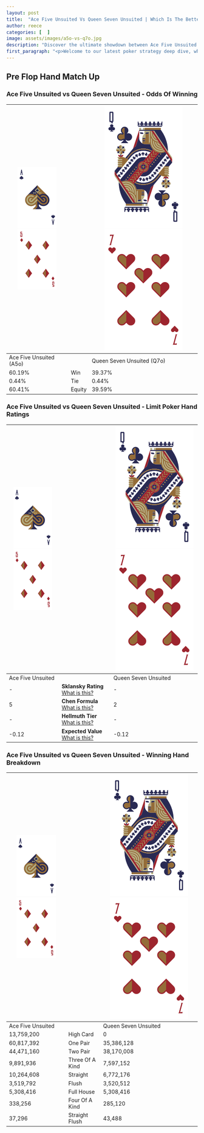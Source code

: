 ```yaml
---
layout: post
title:  "Ace Five Unsuited Vs Queen Seven Unsuited | Which Is The Better Hand In Poker? A Complete Guide"
author: reece
categories: [  ]
image: assets/images/a5o-vs-q7o.jpg
description: "Discover the ultimate showdown between Ace Five Unsuited and Queen Seven Unsuited in poker! Uncover the odds, strategies, and scenarios where one hand triumphs over the other. Get ready to up your poker game with this thrilling analysis."
first_paragraph: "<p>Welcome to our latest poker strategy deep dive, where we're pitting two distinct hands against each other in a high-stakes showdown: Ace Five Unsuited vs Queen Seven Unsuited.</p><p>In the dynamic world of poker, every decision counts, and knowing which hand holds the upper hand is key to your success at the table.</p><p>In this article, we'll dissect these two hands, explore the scenarios where one dominates the other, and equip you with the knowledge to make strategic choices that can tip the odds in your favor.</p><p>Get ready to unravel the intriguing dynamics of these poker hands and elevate your game to new heights.</p>"
---
```




[comment]: # (sp0)

## Pre Flop Hand Match Up

<div class="table hand-ratings" markdown="1"> 



### Ace Five Unsuited vs Queen Seven Unsuited - Odds Of Winning


    
| ![image info](assets/images/hand1/A.png) ![image info](assets/images/hand1/5o.png) |  | ![image info](assets/images/hand2/Q.png) ![image info](assets/images/hand2/7o.png) |
| -------- | -------- | -------- |
| Ace Five Unsuited (A5o) |  | Queen Seven Unsuited (Q7o) |
| 60.19% | Win | 39.37% |
| 0.44% | Tie | 0.44% |
| 60.41% | Equity | 39.59% |




[comment]: # (sp1)



### Ace Five Unsuited vs Queen Seven Unsuited - Limit Poker Hand Ratings


    
| ![image info](assets/images/hand1/A.png) ![image info](assets/images/hand1/5o.png) |  | ![image info](assets/images/hand2/Q.png) ![image info](assets/images/hand2/7o.png) |
| -------- | -------- | -------- |
| Ace Five Unsuited |  | Queen Seven Unsuited |
| - | **Sklansky Rating** [What is this?](/sklansky-rating-explained) | - |
| 5 | **Chen Formula** [What is this?](/chen-formula-explained) | 2 |
| - | **Hellmuth Tier** [What is this?](/Hellmuth-tier-explained) | - |
| -0.12 | **Expected Value** [What is this?](/expected-value-explained) | -0.12 |




[comment]: # (sp2)



### Ace Five Unsuited vs Queen Seven Unsuited - Winning Hand Breakdown


    
| ![image info](assets/images/hand1/A.png) ![image info](assets/images/hand1/5o.png) |  | ![image info](assets/images/hand2/Q.png) ![image info](assets/images/hand2/7o.png) |
| -------- | -------- | -------- |
| Ace Five Unsuited |  | Queen Seven Unsuited |
| 13,759,200 | High Card | 0 |
| 60,817,392 | One Pair | 35,386,128 |
| 44,471,160 | Two Pair | 38,170,008 |
| 9,891,936 | Three Of A Kind | 7,597,152 |
| 10,264,608 | Straight | 6,772,176 |
| 3,519,792 | Flush | 3,520,512 |
| 5,308,416 | Full House | 5,308,416 |
| 338,256 | Four Of A Kind | 285,120 |
| 37,296 | Straight Flush | 43,488 |




[comment]: # (sp3)



</div>

[comment]: # (sp4)



[comment]: # (sp5)

